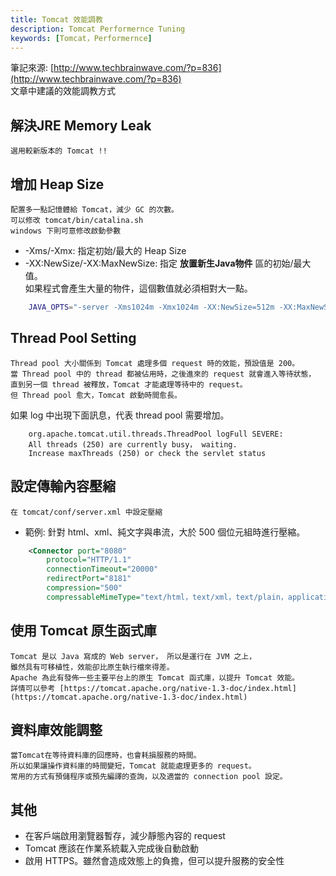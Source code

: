 ```yaml
---
title: Tomcat 效能調教
description: Tomcat Performernce Tuning
keywords: [Tomcat，Performernce]
---
```


筆記來源: [http://www.techbrainwave.com/?p=836](http://www.techbrainwave.com/?p=836)  
文章中建議的效能調教方式

## 解決JRE Memory Leak
    選用較新版本的 Tomcat !!


## 增加 Heap Size
    配置多一點記憶體給 Tomcat，減少 GC 的次數。  
    可以修改 tomcat/bin/catalina.sh  
    windows 下則可意修改啟動參數

* -Xms/-Xmx: 指定初始/最大的 Heap Size
* -XX:NewSize/-XX:MaxNewSize: 指定 __放置新生Java物件__ 區的初始/最大值。  
如果程式會產生大量的物件，這個數值就必須相對大一點。
    
```bash
    JAVA_OPTS="-server -Xms1024m -Xmx1024m -XX:NewSize=512m -XX:MaxNewSize=512m -XX:PermSize=512m -XX:MaxPermSize=512m"
```

## Thread Pool Setting
    Thread pool 大小關係到 Tomcat 處理多個 request 時的效能，預設值是 200。   
    當 Thread pool 中的 thread 都被佔用時，之後進來的 request 就會進入等待狀態，  
    直到另一個 thread 被釋放，Tomcat 才能處理等待中的 request。  
    但 Thread pool 愈大，Tomcat 啟動時間愈長。  

如果 log 中出現下面訊息，代表 thread pool 需要增加。

```
    org.apache.tomcat.util.threads.ThreadPool logFull SEVERE: 
    All threads (250) are currently busy， waiting. 
    Increase maxThreads (250) or check the servlet status
```


## 設定傳輸內容壓縮
    在 tomcat/conf/server.xml 中設定壓縮

* 範例: 針對 html、xml、純文字與串流，大於 500 個位元組時進行壓縮。
    
```xml
    <Connector port="8080" 
        protocol="HTTP/1.1"
        connectionTimeout="20000"
        redirectPort="8181" 
        compression="500"
        compressableMimeType="text/html，text/xml，text/plain，application/octet-stream" />
```

## 使用 Tomcat 原生函式庫
    Tomcat 是以 Java 寫成的 Web server， 所以是運行在 JVM 之上，  
    雖然具有可移植性，效能卻比原生執行檔來得差。  
    Apache 為此有發佈一些主要平台上的原生 Tomcat 函式庫，以提升 Tomcat 效能。  
    詳情可以參考 [https://tomcat.apache.org/native-1.3-doc/index.html](https://tomcat.apache.org/native-1.3-doc/index.html)
    
##  資料庫效能調整
    當Tomcat在等待資料庫的回應時，也會耗損服務的時間。  
    所以如果讓操作資料庫的時間變短，Tomcat 就能處理更多的 request。  
    常用的方式有預儲程序或預先編譯的查詢，以及適當的 connection pool 設定。  
    
    
## 其他
* 在客戶端啟用瀏覽器暫存，減少靜態內容的 request
* Tomcat 應該在作業系統載入完成後自動啟動
* 啟用 HTTPS。雖然會造成效態上的負擔，但可以提升服務的安全性    